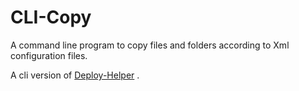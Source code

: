 # CLI-Copy
A command line program to copy files and folders according to Xml configuration files.

A cli version of [Deploy-Helper](https://github.com/albino98/deploy-helper) .
